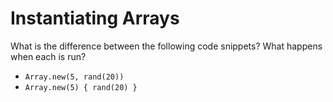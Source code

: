 # Instantiating Arrays

What is the difference between the following code snippets?  What happens when each is run?

- `Array.new(5, rand(20))`
- `Array.new(5) { rand(20) }`

